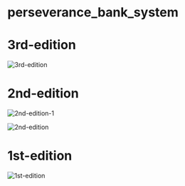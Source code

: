# perseverance_bank_system


# 3rd-edition
![3rd-edition](https://github.com/Space48121111/perseverance_bank_system/blob/master/screenshots/Screen%20Shot%202022-09-10%20at%2021.46.28.png)

# 2nd-edition

![2nd-edition-1](https://github.com/Space48121111/perseverance_bank_system/blob/master/screenshots/Screen%20Shot%202022-09-07%20at%2016.14.19.png)


![2nd-edition](https://github.com/Space48121111/perseverance_bank_system/blob/master/screenshots/Screen%20Shot%202022-09-07%20at%2016.14.57.png)

# 1st-edition

![1st-edition](https://github.com/Space48121111/perseverance_bank_system/blob/master/screenshots/Screen%20Shot%202022-09-02%20at%2010.01.52.png)
